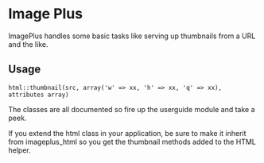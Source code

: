 # Image Plus

ImagePlus handles some basic tasks like serving up thumbnails from a URL and the like.

## Usage

	html::thumbnail(src, array('w' => xx, 'h' => xx, 'q' => xx), attributes array)
	
The classes are all documented so fire up the userguide module and take a peek.

If you extend the html class in your application, be sure to make it inherit from imageplus_html so you get the thumbnail methods added to the HTML helper.
